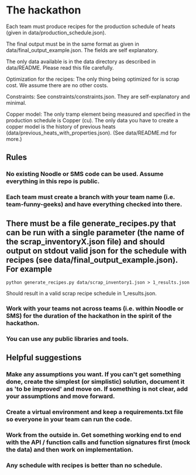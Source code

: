 # The hackathon

Each team must produce recipes for the production schedule of heats (given in data/production_schedule.json).

The final output must be in the same format as given in data/final_output_example.json. The fields are self explanatory.

The only data available is in the data directory as described in data/README. Please read this file carefully.

Optimization for the recipes:
The only thing being optimized for is scrap cost. We assume there are no other costs.

Constraints:
See constraints/constraints.json. They are self-explanatory and minimal.

Copper model:
The only tramp element being measured and specified in the production schedule is Copper (cu). The only data you have to create a copper model is the history of previous heats (data/previous_heats_with_properties.json). (See data/README.md for more.)

## Rules

### No existing Noodle or SMS code can be used. Assume everything in this repo is public.

### Each team must create a branch with your team name (i.e. team-funny-geeks) and have everything checked into there.

## There must be a file generate_recipes.py that can be run with a single parameter (the name of the scrap_inventoryX.json file) and should output on stdout valid json for the schedule with recipes (see data/final_output_example.json). For example
```
python generate_recipes.py data/scrap_inventory1.json > 1_results.json
```
Should result in a valid scrap recipe schedule in 1_results.json.

### Work with your teams not across teams (i.e. within Noodle or SMS) for the duration of the hackathon in the spirit of the hackathon.

### You can use any public libraries and tools.


## Helpful suggestions

### Make any assumptions you want. If you can't get something done, create the simplest (or simplistic) solution, document it as 'to be improved' and move on. If something is not clear, add your assumptions and move forward.

### Create a virtual environment and keep a requirements.txt file so everyone in your team can run the code.

### Work from the outside in. Get something working end to end with the API / function calls and function signatures first (mock the data) and then work on implementation.

### Any schedule with recipes is better than no schedule.

